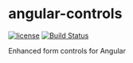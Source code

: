 # angular-controls

[![license](https://img.shields.io/github/license/mashape/apistatus.svg?maxAge=2592000)](http://opensource.org/licenses/MIT)
[![Build Status](https://travis-ci.org/cubitworx/angular-controls.svg?branch=master)](https://travis-ci.org/cubitworx/angular-controls)

Enhanced form controls for Angular

